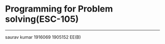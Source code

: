 # Programming for Problem solving(ESC-105)
__________________________________________
saurav kumar
1916069
1905152
EE(B)
